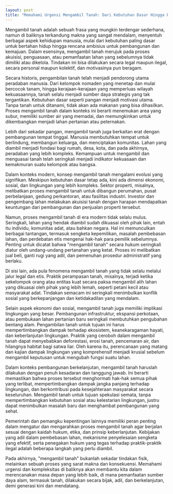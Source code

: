 ```yaml
---
layout: post
title: "Memahami Urgensi Mengambil Tanah: Dari Kebutuhan Dasar Hingga Pembangunan Masa Depan"
---
```


Mengambil tanah adalah sebuah frasa yang mungkin terdengar sederhana, namun di baliknya terkandung makna yang sangat mendalam, menyentuh berbagai aspek kehidupan manusia, mulai dari kebutuhan paling dasar untuk bertahan hidup hingga rencana ambisius untuk pembangunan dan kemajuan. Dalam esensinya, mengambil tanah merujuk pada proses akuisisi, penguasaan, atau pemanfaatan lahan yang sebelumnya tidak dimiliki atau dikelola. Tindakan ini bisa dilakukan secara legal maupun ilegal, secara personal maupun kolektif, dan motivasinya pun beragam.

Secara historis, pengambilan tanah telah menjadi pendorong utama peradaban manusia. Dari kelompok nomaden yang menetap dan mulai bercocok tanam, hingga kerajaan-kerajaan yang memperluas wilayah kekuasaannya, tanah selalu menjadi sumber daya strategis yang tak tergantikan. Kebutuhan dasar seperti pangan menjadi motivasi utama. Tanpa tanah untuk ditanami, tidak akan ada makanan yang bisa dihasilkan. Proses mengambil tanah dalam konteks ini berarti menemukan area yang subur, memiliki sumber air yang memadai, dan memungkinkan untuk dikembangkan menjadi lahan pertanian atau peternakan.

Lebih dari sekadar pangan, mengambil tanah juga berkaitan erat dengan pembangunan tempat tinggal. Manusia membutuhkan tempat untuk berlindung, membangun keluarga, dan menciptakan komunitas. Lahan yang diambil menjadi fondasi bagi rumah, desa, kota, dan pada akhirnya, peradaban yang lebih kompleks. Kemampuan untuk mengambil dan menguasai tanah telah seringkali menjadi indikator kekuasaan dan kemakmuran suatu kelompok atau bangsa.

Dalam konteks modern, konsep mengambil tanah mengalami evolusi yang signifikan. Meskipun kebutuhan dasar tetap ada, kini ada dimensi ekonomi, sosial, dan lingkungan yang lebih kompleks. Sektor properti, misalnya, melibatkan proses mengambil tanah untuk dibangun perumahan, pusat perbelanjaan, gedung perkantoran, atau fasilitas industri. Investor dan pengembang lahan melakukan akuisisi tanah dengan harapan mendapatkan keuntungan dari pembangunan dan penjualan properti tersebut.

Namun, proses mengambil tanah di era modern tidak selalu mulus. Seringkali, lahan yang hendak diambil sudah dikuasai oleh pihak lain, entah itu individu, komunitas adat, atau bahkan negara. Hal ini memunculkan berbagai tantangan, termasuk sengketa kepemilikan, masalah pembebasan lahan, dan perdebatan etis mengenai hak-hak para pemilik sebelumnya. Penting untuk dicatat bahwa "mengambil tanah" secara hukum seringkali diatur oleh undang-undang pertanahan yang ketat. Proses ini melibatkan jual beli, ganti rugi yang adil, dan pemenuhan prosedur administratif yang berlaku.

Di sisi lain, ada pula fenomena mengambil tanah yang tidak selalu melalui jalur legal dan etis. Praktik perampasan tanah, misalnya, terjadi ketika sekelompok orang atau entitas kuat secara paksa mengambil alih lahan yang dikuasai oleh pihak yang lebih lemah, seperti petani kecil atau masyarakat adat. Tindakan semacam ini seringkali menimbulkan konflik sosial yang berkepanjangan dan ketidakadilan yang mendalam.

Selain aspek ekonomi dan sosial, mengambil tanah juga memiliki implikasi lingkungan yang besar. Pembangunan infrastruktur, ekspansi perkotaan, atau pembukaan lahan pertanian baru seringkali membutuhkan pengubahan bentang alam. Pengambilan tanah untuk tujuan ini harus mempertimbangkan dampak terhadap ekosistem, keanekaragaman hayati, dan keberlanjutan lingkungan. Praktik yang ceroboh dalam mengambil tanah dapat menyebabkan deforestasi, erosi tanah, pencemaran air, dan hilangnya habitat bagi satwa liar. Oleh karena itu, perencanaan yang matang dan kajian dampak lingkungan yang komprehensif menjadi krusial sebelum mengambil keputusan untuk mengubah fungsi suatu lahan.

Dalam konteks pembangunan berkelanjutan, mengambil tanah haruslah dilakukan dengan penuh kesadaran dan tanggung jawab. Ini berarti memastikan bahwa proses tersebut menghormati hak-hak semua pihak yang terlibat, mempertimbangkan dampak jangka panjang terhadap lingkungan, dan berkontribusi pada kesejahteraan masyarakat secara keseluruhan. Mengambil tanah untuk tujuan spekulasi semata, tanpa mempertimbangkan kebutuhan sosial atau kelestarian lingkungan, justru dapat menimbulkan masalah baru dan menghambat pembangunan yang sehat.

Pemerintah dan pemangku kepentingan lainnya memiliki peran penting dalam mengatur dan mengarahkan proses mengambil tanah agar berjalan sesuai dengan kaidah hukum, etika, dan prinsip keberlanjutan. Kebijakan yang adil dalam pembebasan lahan, mekanisme penyelesaian sengketa yang efektif, serta penegakan hukum yang tegas terhadap praktik-praktik ilegal adalah beberapa langkah yang perlu diambil.

Pada akhirnya, "mengambil tanah" bukanlah sekadar tindakan fisik, melainkan sebuah proses yang sarat makna dan konsekuensi. Memahami urgensi dan kompleksitas di baliknya akan membantu kita dalam merencanakan masa depan yang lebih baik, di mana pemanfaatan sumber daya alam, termasuk tanah, dilakukan secara bijak, adil, dan berkelanjutan, demi generasi kini dan mendatang.
